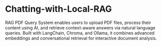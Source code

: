 # Chatting-with-Local-RAG
RAG PDF Query System enables users to upload PDF files, process their content using AI, and retrieve context-aware answers via natural language queries. Built with LangChain, Chroma, and Ollama, it combines advanced embeddings and conversational retrieval for interactive document analysis.
